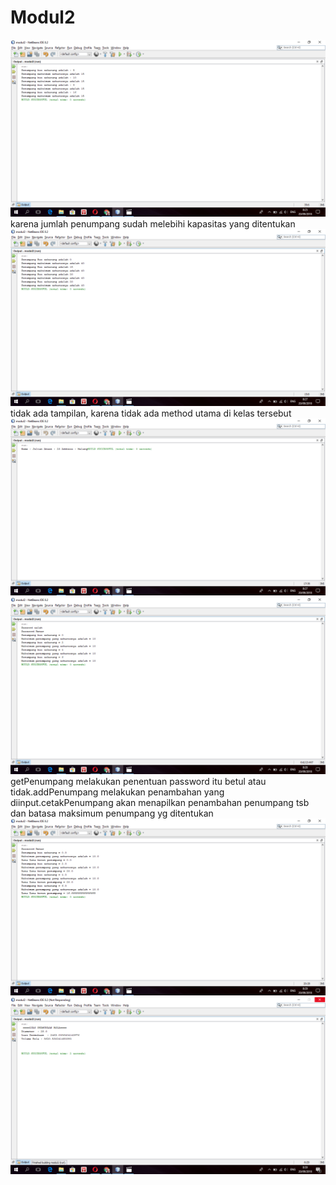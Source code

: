 # Modul2
![alt text](https://github.com/AnggiAulia/Modul2/blob/master/Latihan1%20modul2.png)
karena jumlah penumpang sudah melebihi kapasitas yang ditentukan
![alt text](https://github.com/AnggiAulia/Modul2/blob/master/Latihan2%20modul2.png)
tidak ada tampilan, karena tidak ada method utama di kelas tersebut
![alt text](https://github.com/AnggiAulia/Modul2/blob/master/Latihan3%20modul2.png)
![alt text](https://github.com/AnggiAulia/Modul2/blob/master/Latihan4%20modul2.png)
getPenumpang melakukan penentuan password itu betul atau tidak.addPenumpang melakukan penambahan  yang diinput.cetakPenumpang akan menapilkan penambahan penumpang tsb dan batasa maksimum penumpang yg ditentukan
![alt text](https://github.com/AnggiAulia/Modul2/blob/master/Tugas1%20modul2.png)
![alt text](https://github.com/AnggiAulia/Modul2/blob/master/Tugas2%20modul2.png)
